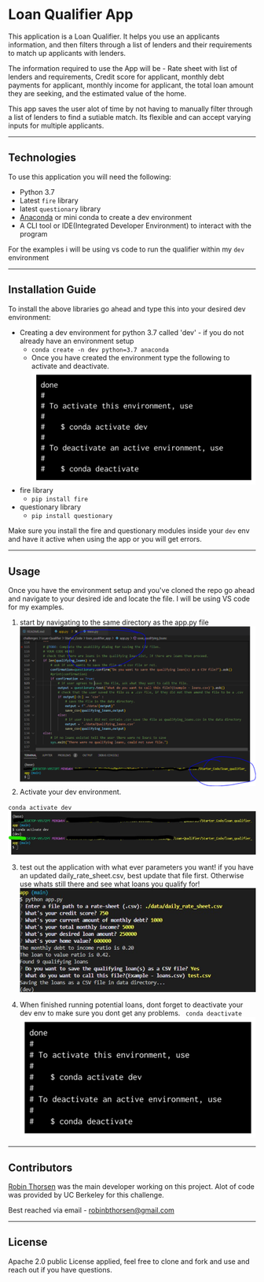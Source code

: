 # Loan Qualifier App

This application is a Loan Qualifier. It helps you use an applicants information, and then filters through a list of lenders and their requirements to match up applicants with lenders.

The information required to use the App will be - Rate sheet with list of lenders and requirements, Credit score for applicant, monthly debt payments for applicant, monthly income for applicant, the total loan amount they are seeking, and the estimated value of the home. 

This app saves the user alot of time by not having to manually filter through a list of lenders to find a sutiable match. Its flexible and can accept varying inputs for multiple applicants.


---

## Technologies

To use this application you will need the following:

- Python 3.7
- Latest `fire` library
- latest `questionary` library
- [Anaconda]( https://docs.anaconda.com/anaconda/install/)  or mini conda to create a dev environment
- A CLI tool or IDE(Integrated Developer Environment) to interact with the program

For the examples i will be using vs code to run the qualifier within my `dev` environment
    

---

## Installation Guide

To install the above libraries go ahead and type this into your desired dev environment:

- Creating a dev environment for python 3.7 called 'dev' - if you do not already have an environment setup 
    - `conda create -n dev python=3.7 anaconda`
    - Once you have created the environment type the following to activate and deactivate.
![source: bootcamp spot conda dev environment details.](./data/Images/anaconda_dev_env.png)
- fire library
    - `pip install fire` 
- questionary library
    - `pip install questionary` 

Make sure you install the fire and questionary modules inside your `dev` env and have it active when using the app or you will get errors. 

---

## Usage

Once you have the environment setup and you've cloned the repo go ahead and navigate to your desired ide and locate the file. I will be using VS code for my examples. 

1. start by navigating to the same directory as the app.py file 
![showing cli path in right location](./data/Images/locate_right_directory.PNG)
2. Activate your dev environment. 

`conda activate dev`
![activate dev env](./data/Images/activate_dev.jpg)

3. test out the application with what ever parameters you want! if you have an updated daily_rate_sheet.csv, best update that file first. Otherwise use whats still there and see what loans you qualify for!
![running the loan qualifier](./data/Images/apptest.jpg)

4. When finished running potential loans, dont forget to deactivate your dev env to make sure you dont get any problems. ` conda deactivate` 
![source: bootcamp spot conda dev environment details.](./data/Images/anaconda_dev_env.png)

---

## Contributors

[Robin Thorsen](https://www.linkedin.com/in/robin-thorsen-079819120/) was the main developer working on this project. Alot of code was provided by UC Berkeley for this challenge. 

Best reached via email - robinbthorsen@gmail.com

---

## License

Apache 2.0 public License applied, feel free to clone and fork and use and reach out if you have questions. 
